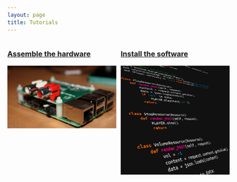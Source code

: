```yaml
---
layout: page
title: Tutorials
---
```



<div style="width:49%; float:left">
<a href="/2016-01-12-setup-a-radio-pi">
		<h3>Assemble the hardware</h3>
    	<img class="projectIMG" src="/img/hardware.jpg">
    </a>
</div>

<div style="width:2%; float:left">&nbsp;</div>

<div style="width:49%; float:left">
	<a href="/2016-01-13-setup-a-radio-pi-software">
		<h3>Install the software</h3>
	    <img class="projectIMG" src="/img/software.png">
    </a>
</div>
